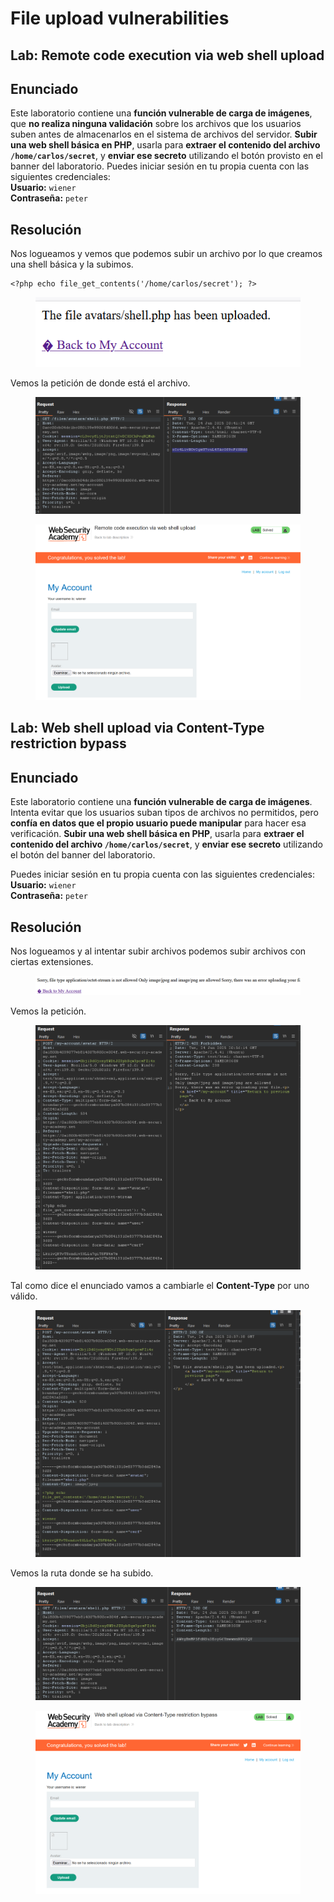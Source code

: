 # File upload vulnerabilities

## Lab: Remote code execution via web shell upload

## Enunciado

Este laboratorio contiene una **función vulnerable de carga de imágenes**, que **no realiza ninguna validación** sobre los archivos que los usuarios suben antes de almacenarlos en el sistema de archivos del servidor. **Subir una web shell básica en PHP**, usarla para **extraer el contenido del archivo `/home/carlos/secret`**, y **enviar ese secreto** utilizando el botón provisto en el banner del laboratorio. Puedes iniciar sesión en tu propia cuenta con las siguientes credenciales:\
**Usuario:** `wiener`\
**Contraseña:** `peter`

## Resolución

Nos logueamos y vemos que podemos subir un archivo por lo que creamos una shell básica y la subimos.

```
<?php echo file_get_contents('/home/carlos/secret'); ?>
```

<figure><img src="../../.gitbook/assets/image (1392).png" alt=""><figcaption></figcaption></figure>

Vemos la petición de donde está el archivo.

<figure><img src="../../.gitbook/assets/image (1393).png" alt=""><figcaption></figcaption></figure>

<figure><img src="../../.gitbook/assets/image (1394).png" alt=""><figcaption></figcaption></figure>

## Lab: Web shell upload via Content-Type restriction bypass

## Enunciado

Este laboratorio contiene una **función vulnerable de carga de imágenes**. Intenta evitar que los usuarios suban tipos de archivos no permitidos, pero **confía en datos que el propio usuario puede manipular** para hacer esa verificación. **Subir una web shell básica en PHP**, usarla para **extraer el contenido del archivo `/home/carlos/secret`**, y **enviar ese secreto** utilizando el botón del banner del laboratorio.

Puedes iniciar sesión en tu propia cuenta con las siguientes credenciales:\
**Usuario:** `wiener`\
**Contraseña:** `peter`

## Resolución

Nos logueamos y al intentar subir archivos podemos subir archivos con ciertas extensiones.

<figure><img src="../../.gitbook/assets/image (1395).png" alt=""><figcaption></figcaption></figure>

Vemos la petición.

<figure><img src="../../.gitbook/assets/image (1398).png" alt=""><figcaption></figcaption></figure>

Tal como dice el enunciado vamos a cambiarle el **Content-Type** por uno válido.

<figure><img src="../../.gitbook/assets/Captura de pantalla 2025-06-24 225747.png" alt=""><figcaption></figcaption></figure>

Vemos la ruta donde se ha subido.

<figure><img src="../../.gitbook/assets/Captura de pantalla 2025-06-24 225905.png" alt=""><figcaption></figcaption></figure>

<figure><img src="../../.gitbook/assets/image (1399).png" alt=""><figcaption></figcaption></figure>
